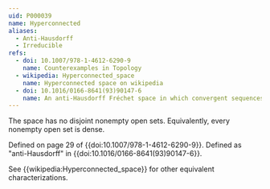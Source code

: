 ```yaml
---
uid: P000039
name: Hyperconnected
aliases:
  - Anti-Hausdorff
  - Irreducible
refs:
  - doi: 10.1007/978-1-4612-6290-9
    name: Counterexamples in Topology
  - wikipedia: Hyperconnected_space
    name: Hyperconnected space on wikipedia
  - doi: 10.1016/0166-8641(93)90147-6
    name: An anti-Hausdorff Fréchet space in which convergent sequences have unique limits
---
```


The space has no disjoint nonempty open sets. Equivalently, every nonempty open set is dense.

Defined on page 29 of {{doi:10.1007/978-1-4612-6290-9}}. Defined as "anti-Hausdorff" in {{doi:10.1016/0166-8641(93)90147-6}}.

See {{wikipedia:Hyperconnected_space}} for other equivalent characterizations.
